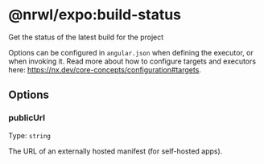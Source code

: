 # @nrwl/expo:build-status

Get the status of the latest build for the project

Options can be configured in `angular.json` when defining the executor, or when invoking it. Read more about how to configure targets and executors here: https://nx.dev/core-concepts/configuration#targets.

## Options

### publicUrl

Type: `string`

The URL of an externally hosted manifest (for self-hosted apps).
